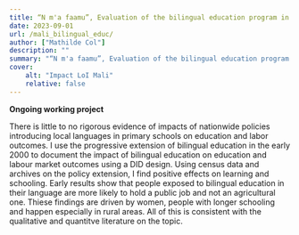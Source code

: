 ```yaml
---
title: “N m'a faamu”, Evaluation of the bilingual education program in Mali
date: 2023-09-01
url: /mali_bilingual_educ/
author: ["Mathilde Col"]
description: "" 
summary: "“N m'a faamu”, Evaluation of the bilingual education program in Mali"
cover:
    alt: "Impact LoI Mali"
    relative: false
---
```


**Ongoing working project**

There is little to no rigorous evidence of impacts of nationwide policies introducing local languages in primary schools on education and labor outcomes. I use the progressive extension of bilingual education in the early 2000 to document the impact of bilingual education on education and labour market outcomes using a DID design. Using census data and archives on the policy extension, I find positive effects on learning and schooling. Early results show that people exposed to bilingual education in their language are more likely to hold a public job and not an agricultural one. Thiese findings are driven by women, people with longer schooling and happen especially in rural areas. All of this is consistent with the qualitative and quantitve literature on the topic.
